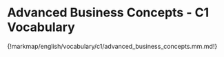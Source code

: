 # Advanced Business Concepts - C1 Vocabulary

{!markmap/english/vocabulary/c1/advanced_business_concepts.mm.md!}
